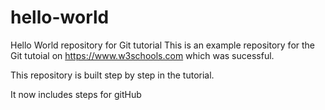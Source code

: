 # hello-world
Hello World repository for Git tutorial
This is an example repository for the Git tutoial on https://www.w3schools.com which was sucessful.

This repository is built step by step in the tutorial.

It now includes steps for gitHub
